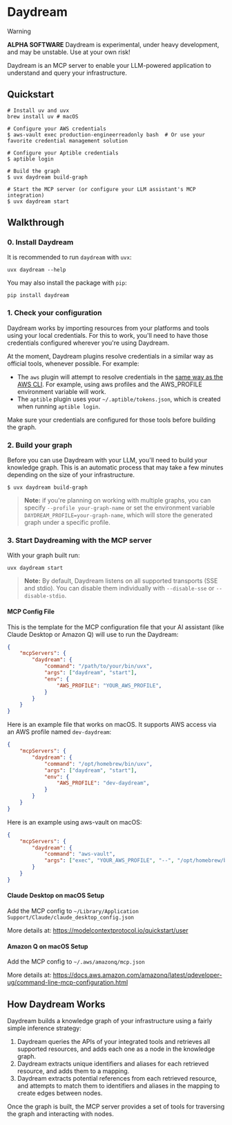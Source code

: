 # Daydream

> [!WARNING]
> **ALPHA SOFTWARE**
> Daydream is experimental, under heavy development, and may be unstable. Use at your own risk!


Daydream is an MCP server to enable your LLM-powered application to understand and query your infrastructure.

## Quickstart

```
# Install uv and uvx
brew install uv # macOS

# Configure your AWS credentials
$ aws-vault exec production-engineerreadonly bash  # Or use your favorite credential management solution

# Configure your Aptible credentials
$ aptible login

# Build the graph
$ uvx daydream build-graph

# Start the MCP server (or configure your LLM assistant's MCP integration)
$ uvx daydream start
```

## Walkthrough

### 0. Install Daydream

It is recommended to run `daydream` with `uvx`:

```
uvx daydream --help
```

You may also install the package with `pip`:

```
pip install daydream
```

### 1. Check your configuration

Daydream works by importing resources from your platforms and tools using your local credentials. For this to work, you'll need to have those credentials configured wherever you're using Daydream.

At the moment, Daydream plugins resolve credentials in a similar way as official tools, whenever possible. For example:

* The `aws` plugin will attempt to resolve credentials in the [same way as the AWS CLI](https://docs.aws.amazon.com/cli/latest/topic/config-vars.html#precedence). For example, using aws profiles and the AWS_PROFILE environment variable will work.
* The `aptible` plugin uses your `~/.aptible/tokens.json`, which is created when running `aptible login`.

Make sure your credentials are configured for those tools before building the graph.

### 2. Build your graph

Before you can use Daydream with your LLM, you'll need to build your knowledge graph. This is an automatic process that may take a few minutes depending on the size of your infrastructure.

```
$ uvx daydream build-graph
```

> **Note:** if you're planning on working with multiple graphs, you can specify `--profile your-graph-name` or set the environment variable `DAYDREAM_PROFILE=your-graph-name`, which will store the generated graph under a specific profile.

### 3. Start Daydreaming with the MCP server

With your graph built run:

```
uvx daydream start
```

> **Note:** By default, Daydream listens on all supported transports (SSE and stdio). You can disable them individually with `--disable-sse` or `--disable-stdio`.

#### MCP Config File

This is the template for the MCP configuration file that your AI assistant (like Claude Desktop or Amazon Q) will use to run the Daydream:

```json
{
    "mcpServers": {
        "daydream": {
            "command": "/path/to/your/bin/uvx",
            "args": ["daydream", "start"],
            "env": {
                "AWS_PROFILE": "YOUR_AWS_PROFILE",
            }
        }
    }
}
```

Here is an example file that works on macOS. It supports AWS access via an AWS profile named `dev-daydream`:

```json
{
    "mcpServers": {
        "daydream": {
            "command": "/opt/homebrew/bin/uxv",
            "args": ["daydream", "start"],
            "env": {
                "AWS_PROFILE": "dev-daydream",
            }
        }
    }
}
```

Here is an example using aws-vault on macOS:

```json
{
    "mcpServers": {
        "daydream": {
            "command": "aws-vault",
            "args": ["exec", "YOUR_AWS_PROFILE", "--", "/opt/homebrew/bin/uv", "run", "--directory", "/Users/YOUR_USERNAME/src/aptible/daydream", "daydream", "start", "--disable-sse"]
        }
    }
}
```

#### Claude Desktop on macOS Setup

Add the MCP config to `~/Library/Application Support/Claude/claude_desktop_config.json`

More details at: https://modelcontextprotocol.io/quickstart/user

#### Amazon Q on macOS Setup

Add the MCP config to `~/.aws/amazonq/mcp.json`

More details at: https://docs.aws.amazon.com/amazonq/latest/qdeveloper-ug/command-line-mcp-configuration.html

## How Daydream Works

Daydream builds a knowledge graph of your infrastructure using a fairly simple inference strategy:

1. Daydream queries the APIs of your integrated tools and retrieves all supported resources, and adds each one as a node in the knowledge graph.
2. Daydream extracts unique identifiers and aliases for each retrieved resource, and adds them to a mapping.
3. Daydream extracts potential references from each retrieved resource, and attempts to match them to identifiers and aliases in the mapping to create edges between nodes.

Once the graph is built, the MCP server provides a set of tools for traversing the graph and interacting with nodes.
